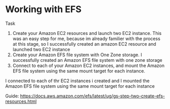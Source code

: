 # Working with EFS

Task

1. Create your Amazon EC2 resources and launch two EC2 instance. 
This was an easy step for me, because im already familier with the process at this stage, so I successfully created an amazon EC2 resource and launched two EC2 instance
2. Create your Amazon EFS file system with One Zone storage.
I successfully created an Amazon EFS file system with one zone storage
3. Connect to each of your Amazon EC2 instances, and mount the Amazon EFS file system using the same mount target for each instance.

I connected to each of thr EC2 instances i created and I mounted the Amazon EFS file system using the same mount target for each instance



Guide:
https://docs.aws.amazon.com/efs/latest/ug/gs-step-two-create-efs-resources.html
